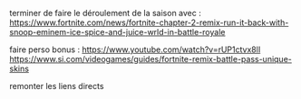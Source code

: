 terminer de faire le déroulement de la saison avec : 
https://www.fortnite.com/news/fortnite-chapter-2-remix-run-it-back-with-snoop-eminem-ice-spice-and-juice-wrld-in-battle-royale

faire perso bonus : https://www.youtube.com/watch?v=rUP1ctvx8lI
                    https://www.si.com/videogames/guides/fortnite-remix-battle-pass-unique-skins

remonter les liens directs 
